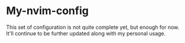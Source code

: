 # My-nvim-config
This set of configuration is not quite complete yet, but enough for now.\
It'll continue to be further updated along with my personal usage.
